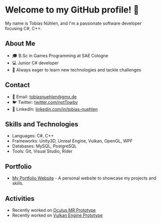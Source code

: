 # Welcome to my GitHub profile! 👋

My name is Tobias Nühlen, and I'm a passionate software developer focusing C#, C++.

## About Me
- 🎓 B.Sc in Games Programming at SAE Cologne
- 💻 Junior C# developer
- 🌱 Always eager to learn new technologies and tackle challenges

## Contact
- 📧 Email: tobiasnuehlen@gmx.de
- 🐦 Twitter: [twitter.com/notTowby](https://twitter.com/notTowby)
- 💼 LinkedIn: [linkedin.com/in/tobias-nuehlen](https://www.linkedin.com/in/tobias-nuehlen/)

## Skills and Technologies
- Languages: C#, C++
- Frameworks: Unity3D, Unreal Engine, Vulkan, OpenGL, WPF
- Databases: MySQL, PostgreSQL
- Tools: Git, Visual Studio, Rider

## Portfolio
- [My Portfolio Website](https://t0wby.github.io/T0wby-Portfolio/) - A personal website to showcase my projects and skills.

## Activities
- Recently worked on [Oculus MR Prototype](https://github.com/T0wby/SAE_Bachelor_MixedRealityShooter)
- Recently worked on [Vulkan Engine Prototype](https://github.com/T0wby/SAE_ASP_Vulkan)
